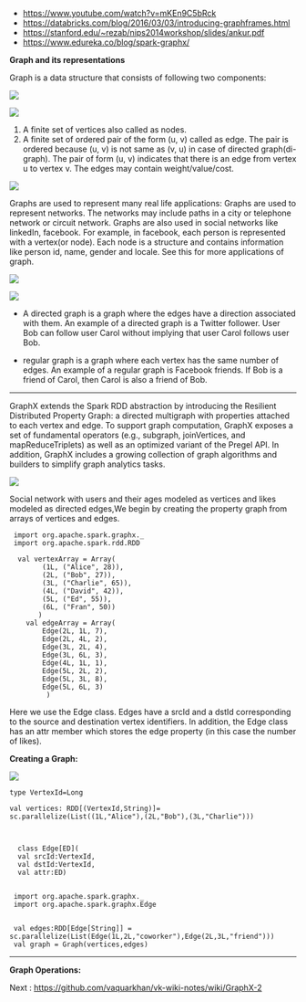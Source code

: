 * https://www.youtube.com/watch?v=mKEn9C5bRck
* https://databricks.com/blog/2016/03/03/introducing-graphframes.html
* https://stanford.edu/~rezab/nips2014workshop/slides/ankur.pdf
* https://www.edureka.co/blog/spark-graphx/


**Graph and its representations**

Graph is a data structure that consists of following two components:

![](https://www.mathsisfun.com/geometry/images/vertex-edge-face.svg)

![](https://cdn.edureka.co/blog/wp-content/uploads/2017/05/Graph-Concepts-Spark-GraphX-Tutorial-Edureka.png)

1. A finite set of vertices also called as nodes.
2. A finite set of ordered pair of the form (u, v) called as edge. The pair is ordered because (u, v) is not same as (v, u) in case of directed graph(di-graph). The pair of form (u, v) indicates that there is an edge from vertex u to vertex v. The edges may contain weight/value/cost.

![](http://image.slidesharecdn.com/walldisplay3dshapes-140407062304-phpapp01/95/wall-display-3dshapes-3-638.jpg)

Graphs are used to represent many real life applications: Graphs are used to represent networks. The networks may include paths in a city or telephone network or circuit network. Graphs are also used in social networks like linkedIn, facebook. For example, in facebook, each person is represented with a vertex(or node). Each node is a structure and contains information like person id, name, gender and locale. See this for more applications of graph.

![](https://4.bp.blogspot.com/-A6Yd01RvYM8/WdRPf0lFrKI/AAAAAAAACZI/GTdDkctYzKImgJ6qiVQkwqWol_FUx26IACLcBGAs/s320/Capture.PNG)


![](https://4.bp.blogspot.com/--Sf9jx5yq94/WdRP_d4t3BI/AAAAAAAACZQ/x_E_5KPSt7YbGZrqb_S40NRuRMOtS7LKgCLcBGAs/s640/Capture.PNG)



* A directed graph is a graph where the edges have a direction associated with them. An example of a directed graph is a Twitter follower. User Bob can follow user Carol without implying that user Carol follows user Bob.

* regular graph is a graph where each vertex has the same number of edges. An example of a regular graph is Facebook friends. If Bob is a friend of Carol, then Carol is also a friend of Bob.

-----------------------------------------------

GraphX extends the Spark RDD abstraction by introducing the Resilient Distributed Property Graph: a directed multigraph with properties attached to each vertex and edge. To support graph computation, GraphX exposes a set of fundamental operators (e.g., subgraph, joinVertices, and mapReduceTriplets) as well as an optimized variant of the Pregel API. In addition, GraphX includes a growing collection of graph algorithms and builders to simplify graph analytics tasks.


![](http://ampcamp.berkeley.edu/big-data-mini-course/img/social_graph.png)

Social network with users and their ages modeled as vertices and likes modeled as directed edges,We begin by creating the property graph from arrays of vertices and edges. 


     import org.apache.spark.graphx._
     import org.apache.spark.rdd.RDD

      val vertexArray = Array(
            (1L, ("Alice", 28)),
            (2L, ("Bob", 27)),
            (3L, ("Charlie", 65)),
            (4L, ("David", 42)),
            (5L, ("Ed", 55)),
            (6L, ("Fran", 50))
           )
        val edgeArray = Array(
            Edge(2L, 1L, 7),
            Edge(2L, 4L, 2),
            Edge(3L, 2L, 4),
            Edge(3L, 6L, 3),
            Edge(4L, 1L, 1),
            Edge(5L, 2L, 2),
            Edge(5L, 3L, 8),
            Edge(5L, 6L, 3)
             )


Here we use the Edge class. Edges have a srcId and a dstId corresponding to the source and destination vertex identifiers. In addition, the Edge class has an attr member which stores the edge property (in this case the number of likes).


**Creating a Graph:**


![](https://3.bp.blogspot.com/-ZDO-brJ8CUc/WdRUySkn0RI/AAAAAAAACZg/A4K9X9X43ncOvW8SPbCAW0cIMeWLvyA6wCLcBGAs/s320/Capture.PNG)


    type VertexId=Long

    val vertices: RDD[(VertexId,String)]= sc.parallelize(List((1L,"Alice"),(2L,"Bob"),(3L,"Charlie")))



      class Edge[ED](
      val srcId:VertexId,
      val dstId:VertexId,
      val attr:ED)


     import org.apache.spark.graphx._
     import org.apache.spark.graphx.Edge


     val edges:RDD[Edge[String]] = sc.parallelize(List(Edge(1L,2L,"coworker"),Edge(2L,3L,"friend")))
     val graph = Graph(vertices,edges)

------------------------------------------

**Graph Operations:**


Next : https://github.com/vaquarkhan/vk-wiki-notes/wiki/GraphX-2